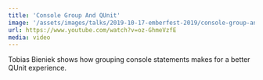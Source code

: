 ```yaml
---
title: 'Console Group And QUnit'
image: '/assets/images/talks/2019-10-17-emberfest-2019/console-group-and-qunit.jpg'
url: https://www.youtube.com/watch?v=oz-GhmeVzfE
media: video
---
```


Tobias Bieniek shows how grouping console statements makes for a better QUnit
experience.
